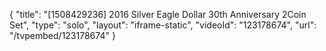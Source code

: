 {
    "title": "[1508429236] 2016 Silver Eagle Dollar 30th Anniversary 2Coin Set",
    "type": "solo",
    "layout": "iframe-static",
    "videoId": "123178674",
    "url": "\/tvpembed\/123178674"
}